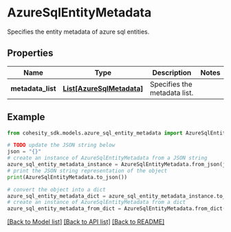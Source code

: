 # AzureSqlEntityMetadata

Specifies the entity metadata of azure sql entities.

## Properties

Name | Type | Description | Notes
------------ | ------------- | ------------- | -------------
**metadata_list** | [**List[AzureSqlMetadata]**](AzureSqlMetadata.md) | Specifies the metadata list. | 

## Example

```python
from cohesity_sdk.models.azure_sql_entity_metadata import AzureSqlEntityMetadata

# TODO update the JSON string below
json = "{}"
# create an instance of AzureSqlEntityMetadata from a JSON string
azure_sql_entity_metadata_instance = AzureSqlEntityMetadata.from_json(json)
# print the JSON string representation of the object
print(AzureSqlEntityMetadata.to_json())

# convert the object into a dict
azure_sql_entity_metadata_dict = azure_sql_entity_metadata_instance.to_dict()
# create an instance of AzureSqlEntityMetadata from a dict
azure_sql_entity_metadata_from_dict = AzureSqlEntityMetadata.from_dict(azure_sql_entity_metadata_dict)
```
[[Back to Model list]](../README.md#documentation-for-models) [[Back to API list]](../README.md#documentation-for-api-endpoints) [[Back to README]](../README.md)



